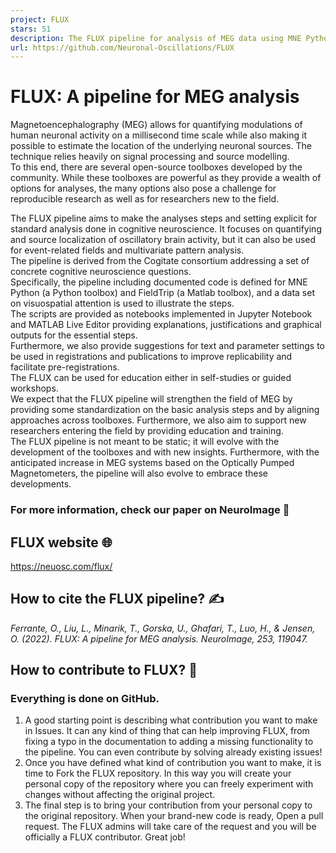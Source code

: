 ```yaml
---
project: FLUX
stars: 51
description: The FLUX pipeline for analysis of MEG data using MNE Python
url: https://github.com/Neuronal-Oscillations/FLUX
---
```


FLUX: A pipeline for MEG analysis
=================================

Magnetoencephalography (MEG) allows for quantifying modulations of human neuronal activity on a millisecond time scale while also making it possible to estimate the location of the underlying neuronal sources. The technique relies heavily on signal processing and source modelling.  
To this end, there are several open-source toolboxes developed by the community. While these toolboxes are powerful as they provide a wealth of options for analyses, the many options also pose a challenge for reproducible research as well as for researchers new to the field.  
  
The FLUX pipeline aims to make the analyses steps and setting explicit for standard analysis done in cognitive neuroscience. It focuses on quantifying and source localization of oscillatory brain activity, but it can also be used for event-related fields and multivariate pattern analysis.  
The pipeline is derived from the Cogitate consortium addressing a set of concrete cognitive neuroscience questions.  
Specifically, the pipeline including documented code is defined for MNE Python (a Python toolbox) and FieldTrip (a Matlab toolbox), and a data set on visuospatial attention is used to illustrate the steps.  
The scripts are provided as notebooks implemented in Jupyter Notebook and MATLAB Live Editor providing explanations, justifications and graphical outputs for the essential steps.  
Furthermore, we also provide suggestions for text and parameter settings to be used in registrations and publications to improve replicability and facilitate pre-registrations.  
The FLUX can be used for education either in self-studies or guided workshops.  
We expect that the FLUX pipeline will strengthen the field of MEG by providing some standardization on the basic analysis steps and by aligning approaches across toolboxes. Furthermore, we also aim to support new researchers entering the field by providing education and training.  
The FLUX pipeline is not meant to be static; it will evolve with the development of the toolboxes and with new insights. Furthermore, with the anticipated increase in MEG systems based on the Optically Pumped Magnetometers, the pipeline will also evolve to embrace these developments.

### For more information, check our paper on NeuroImage 📖

  

FLUX website 🌐
---------------

https://neuosc.com/flux/  
  

How to cite the FLUX pipeline? ✍️
---------------------------------

_Ferrante, O., Liu, L., Minarik, T., Gorska, U., Ghafari, T., Luo, H., & Jensen, O. (2022). FLUX: A pipeline for MEG analysis. NeuroImage, 253, 119047._  
  

How to contribute to FLUX? 🙏
-----------------------------

### Everything is done on GitHub.

1.  A good starting point is describing what contribution you want to make in Issues. It can any kind of thing that can help improving FLUX, from fixing a typo in the documentation to adding a missing functionality to the pipeline. You can even contribute by solving already existing issues!
2.  Once you have defined what kind of contribution you want to make, it is time to Fork the FLUX repository. In this way you will create your personal copy of the repository where you can freely experiment with changes without affecting the original project.
3.  The final step is to bring your contribution from your personal copy to the original repository. When your brand-new code is ready, Open a pull request. The FLUX admins will take care of the request and you will be officially a FLUX contributor. Great job!
